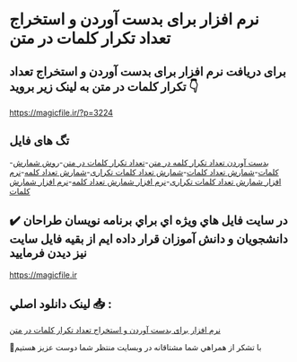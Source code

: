 # نرم افزار برای بدست آوردن و استخراج تعداد تکرار کلمات در متن

## برای دریافت نرم افزار برای بدست آوردن و استخراج تعداد تکرار کلمات در متن به لینک زیر بروید 👇

https://magicfile.ir/?p=3224

## تگ های فایل

-[بدست آوردن تعداد تکرار کلمه در متن](https://magicfile.ir/product/%d9%86%d8%b1%d9%85-%d8%a7%d9%81%d8%b2%d8%a7%d8%b1-%d8%a8%d8%af%d8%b3%d8%aa-%d8%a2%d9%88%d8%b1%d8%af%d9%86-%d8%a7%d8%b3%d8%aa%d8%ae%d8%b1%d8%a7%d8%ac-%d8%aa%d8%b9%d8%af%d8%a7%d8%af-%d8%aa%da%a9%d8%b1%d8%a7%d8%b1-%da%a9%d9%84%d9%85%d8%a7%d8%aa-%d8%af%d8%b1-%d9%85%d8%aa%d9%86/)-[تعداد تکرار کلمات در متن](https://magicfile.ir/product/%d9%86%d8%b1%d9%85-%d8%a7%d9%81%d8%b2%d8%a7%d8%b1-%d8%a8%d8%af%d8%b3%d8%aa-%d8%a2%d9%88%d8%b1%d8%af%d9%86-%d8%a7%d8%b3%d8%aa%d8%ae%d8%b1%d8%a7%d8%ac-%d8%aa%d8%b9%d8%af%d8%a7%d8%af-%d8%aa%da%a9%d8%b1%d8%a7%d8%b1-%da%a9%d9%84%d9%85%d8%a7%d8%aa-%d8%af%d8%b1-%d9%85%d8%aa%d9%86/)-[روش شمارش کلمات](https://magicfile.ir/product/%d9%86%d8%b1%d9%85-%d8%a7%d9%81%d8%b2%d8%a7%d8%b1-%d8%a8%d8%af%d8%b3%d8%aa-%d8%a2%d9%88%d8%b1%d8%af%d9%86-%d8%a7%d8%b3%d8%aa%d8%ae%d8%b1%d8%a7%d8%ac-%d8%aa%d8%b9%d8%af%d8%a7%d8%af-%d8%aa%da%a9%d8%b1%d8%a7%d8%b1-%da%a9%d9%84%d9%85%d8%a7%d8%aa-%d8%af%d8%b1-%d9%85%d8%aa%d9%86/)-[شمارش تعداد کلمات](https://magicfile.ir/product/%d9%86%d8%b1%d9%85-%d8%a7%d9%81%d8%b2%d8%a7%d8%b1-%d8%a8%d8%af%d8%b3%d8%aa-%d8%a2%d9%88%d8%b1%d8%af%d9%86-%d8%a7%d8%b3%d8%aa%d8%ae%d8%b1%d8%a7%d8%ac-%d8%aa%d8%b9%d8%af%d8%a7%d8%af-%d8%aa%da%a9%d8%b1%d8%a7%d8%b1-%da%a9%d9%84%d9%85%d8%a7%d8%aa-%d8%af%d8%b1-%d9%85%d8%aa%d9%86/)-[شمارش تعداد کلمات تکراری](https://magicfile.ir/product/%d9%86%d8%b1%d9%85-%d8%a7%d9%81%d8%b2%d8%a7%d8%b1-%d8%a8%d8%af%d8%b3%d8%aa-%d8%a2%d9%88%d8%b1%d8%af%d9%86-%d8%a7%d8%b3%d8%aa%d8%ae%d8%b1%d8%a7%d8%ac-%d8%aa%d8%b9%d8%af%d8%a7%d8%af-%d8%aa%da%a9%d8%b1%d8%a7%d8%b1-%da%a9%d9%84%d9%85%d8%a7%d8%aa-%d8%af%d8%b1-%d9%85%d8%aa%d9%86/)-[شمارش تعداد کلمه](https://magicfile.ir/product/%d9%86%d8%b1%d9%85-%d8%a7%d9%81%d8%b2%d8%a7%d8%b1-%d8%a8%d8%af%d8%b3%d8%aa-%d8%a2%d9%88%d8%b1%d8%af%d9%86-%d8%a7%d8%b3%d8%aa%d8%ae%d8%b1%d8%a7%d8%ac-%d8%aa%d8%b9%d8%af%d8%a7%d8%af-%d8%aa%da%a9%d8%b1%d8%a7%d8%b1-%da%a9%d9%84%d9%85%d8%a7%d8%aa-%d8%af%d8%b1-%d9%85%d8%aa%d9%86/)-[نرم افزار شمارش تعداد کلمات تکراری](https://magicfile.ir/product/%d9%86%d8%b1%d9%85-%d8%a7%d9%81%d8%b2%d8%a7%d8%b1-%d8%a8%d8%af%d8%b3%d8%aa-%d8%a2%d9%88%d8%b1%d8%af%d9%86-%d8%a7%d8%b3%d8%aa%d8%ae%d8%b1%d8%a7%d8%ac-%d8%aa%d8%b9%d8%af%d8%a7%d8%af-%d8%aa%da%a9%d8%b1%d8%a7%d8%b1-%da%a9%d9%84%d9%85%d8%a7%d8%aa-%d8%af%d8%b1-%d9%85%d8%aa%d9%86/)-[نرم افزار شمارش تعداد کلمه](https://magicfile.ir/product/%d9%86%d8%b1%d9%85-%d8%a7%d9%81%d8%b2%d8%a7%d8%b1-%d8%a8%d8%af%d8%b3%d8%aa-%d8%a2%d9%88%d8%b1%d8%af%d9%86-%d8%a7%d8%b3%d8%aa%d8%ae%d8%b1%d8%a7%d8%ac-%d8%aa%d8%b9%d8%af%d8%a7%d8%af-%d8%aa%da%a9%d8%b1%d8%a7%d8%b1-%da%a9%d9%84%d9%85%d8%a7%d8%aa-%d8%af%d8%b1-%d9%85%d8%aa%d9%86/)-[نرم افزار شمارش کلمات](https://magicfile.ir/product/%d9%86%d8%b1%d9%85-%d8%a7%d9%81%d8%b2%d8%a7%d8%b1-%d8%a8%d8%af%d8%b3%d8%aa-%d8%a2%d9%88%d8%b1%d8%af%d9%86-%d8%a7%d8%b3%d8%aa%d8%ae%d8%b1%d8%a7%d8%ac-%d8%aa%d8%b9%d8%af%d8%a7%d8%af-%d8%aa%da%a9%d8%b1%d8%a7%d8%b1-%da%a9%d9%84%d9%85%d8%a7%d8%aa-%d8%af%d8%b1-%d9%85%d8%aa%d9%86/)

## ✔️ در سايت فايل هاي ويژه اي براي برنامه نويسان طراحان دانشجويان و دانش آموزان قرار داده ايم از بقيه فايل سايت نيز ديدن فرماييد

https://magicfile.ir


## لينک دانلود اصلي 📥 :

[نرم افزار برای بدست آوردن و استخراج تعداد تکرار کلمات در متن](https://magicfile.ir/product/%d9%86%d8%b1%d9%85-%d8%a7%d9%81%d8%b2%d8%a7%d8%b1-%d8%a8%d8%af%d8%b3%d8%aa-%d8%a2%d9%88%d8%b1%d8%af%d9%86-%d8%a7%d8%b3%d8%aa%d8%ae%d8%b1%d8%a7%d8%ac-%d8%aa%d8%b9%d8%af%d8%a7%d8%af-%d8%aa%da%a9%d8%b1%d8%a7%d8%b1-%da%a9%d9%84%d9%85%d8%a7%d8%aa-%d8%af%d8%b1-%d9%85%d8%aa%d9%86/) 


🙏با تشکر از همراهي شما مشتاقانه در وبسایت منتظر شما دوست عزیز هستیم


